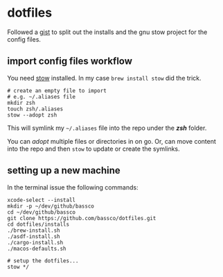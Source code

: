 # dotfiles

Followed a [gist](https://gist.github.com/ChristopherA/a579274536aab36ea9966f301ff14f3f) to split out the installs and the gnu stow project for the config files.

## import config files workflow

You need [stow](https://www.gnu.org/software/stow/) installed. In my case `brew install stow` did the trick.

```console
# create an empty file to import
# e.g. ~/.aliases file
mkdir zsh
touch zsh/.aliases
stow --adopt zsh
```

This will symlink my `~/.aliases` file into the repo under the **_zsh_** folder.

You can _adopt_ multiple files or directories in on go. Or, can move content into the repo and then `stow` to update or create the symlinks.

## setting up a new machine

In the terminal issue the following commands:

```console
xcode-select --install
mkdir -p ~/dev/github/bassco
cd ~/dev/github/bassco
git clone https://github.com/bassco/dotfiles.git
cd dotfiles/installs
./brew-install.sh 
./asdf-install.sh 
./cargo-install.sh 
./macos-defaults.sh

# setup the dotfiles...
stow */
```
